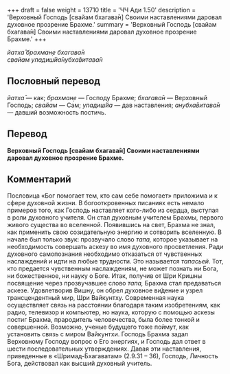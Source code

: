 +++
draft = false
weight = 13710
title = 'ЧЧ Ади 1.50'
description = 'Верховный Господь [свайам бхагава̄н] Своими наставлениями даровал духовное прозрение Брахме.'
summary = 'Верховный Господь [свайам бхагава̄н] Своими наставлениями даровал духовное прозрение Брахме.'
+++

_йатха̄ брахман̣е бхагава̄н  
свайам упадиш́йа̄нубха̄витава̄н_

## Пословный перевод

_йатха̄_ — как; _брахман̣е_ — Господу Брахме; _бхагава̄н_ — Верховный Господь; _свайам_ — Сам; _упадиш́йа_ — дав наставления; _анубха̄витава̄н_ — давший возможность постичь.

## Перевод

**Верховный Господь \[свайам бхагава̄н\] Своими наставлениями даровал духовное прозрение Брахме.**

## Комментарий

Пословица «Бог помогает тем, кто сам себе помогает» приложима и к сфере духовной жизни. В богооткровенных писаниях есть немало примеров того, как Господь наставляет кого-либо из сердца, выступая в роли духовного учителя. Он стал духовным учителем Брахмы, первого живого существа во вселенной. Появившись на свет, Брахма не знал, как применить свою созидательную энергию и сотворить вселенную. В начале был только звук: прозвучало слово _тапа,_ которое указывает на необходимость совершать аскезу во имя духовного просветления. Ради духовного самопознания необходимо отказаться от чувственных наслаждений и идти на любые трудности. Это называется _тапасьей_. Тот, кто предается чувственным наслаждениям, не может познать ни Бога, ни божественное, ни науку о Боге. Итак, получив от Шри Кришны посвящение через прозвучавшее слово _тапа,_ Брахма стал предаваться аскезе. Удовлетворив Вишну, он обрел духовное ви́дение и узрел трансцендентный мир, Шри Вайкунтху. Современная наука осуществляет связь на расстоянии благодаря таким изобретениям, как радио, телевизор и компьютер, но наука, которую с помощью аскезы постиг Брахма, прародитель человечества, была более тонкой и совершенной. Возможно, ученые будущего тоже поймут, как установить связь с миром Вайкунтхи. Господь Брахма задал Верховному Господу вопрос о Его энергиях, и Господь дал ответ в шести последовательных утверждениях. Давая эти наставления, приведенные в «Шримад-Бхагаватам» (2.9.31 – 36), Господь, Личность Бога, действовал как высший духовный учитель.
